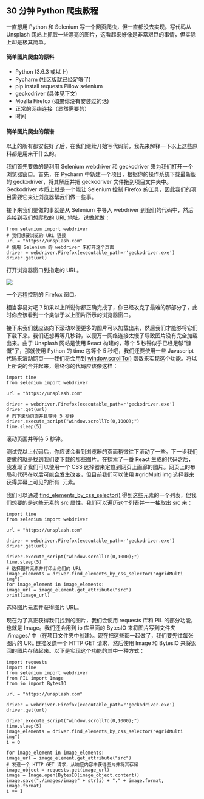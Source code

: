## 30 分钟 Python 爬虫教程

一直想用 Python 和 Selenium 写一个网页爬虫，但一直都没去实现。写代码从 Unsplash 网站上抓取一些漂亮的图片，这看起来好像是非常艰巨的事情，但实际上却是极其简单。

#### 简单图片爬虫的原料

- Python (3.6.3 或以上)
- Pycharm (社区版就已经足够了)
- pip install requests Pillow selenium
- geckodriver (具体见下文)
- Mozlla Firefox (如果你没有安装过的话)
- 正常的网络连接（显然需要的）
- 时间


#### 简单图片爬虫的菜谱

以上的所有都安装好了后，在我们继续开始写代码前，我先来解释一下以上这些原料都是用来干什么的。

我们首先要做的是利用 Selenium webdriver 和 geckodriver 来为我们打开一个浏览器窗口。首先，在 Pycharm 中新建一个项目，根据你的操作系统下载最新版的 geckodriver，将其解压并把 geckodriver 文件拖到项目文件夹中。Geckodriver 本质上就是一个能让 Selenium 控制 Firefox 的工具，因此我们的项目需要它来让浏览器帮我们做一些事。

接下来我们要做的事就是从 Selenium 中导入 webdriver 到我们的代码中，然后连接到我们想爬取的 URL 地址。说做就做：


    from selenium import webdriver
    # 我们想要浏览的 URL 链接
    url = "https://unsplash.com"
    # 使用 Selenium 的 webdriver 来打开这个页面
    driver = webdriver.Firefox(executable_path=r'geckodriver.exe')
    driver.get(url)

打开浏览器窗口到指定的 URL。

![](https://i.imgur.com/LMIH5sR.png)

一个远程控制的 Firefox 窗口。

相当容易对吧？如果以上所说你都正确完成了，你已经攻克了最难的那部分了，此时你应该看到一个类似于以上图片所示的浏览器窗口。

接下来我们就应该向下滚动以便更多的图片可以加载出来，然后我们才能够将它们下载下来。我们还想再等几秒钟，以便万一网络连接太慢了导致图片没有完全加载出来。由于 Unsplash 网站是使用 React 构建的，等个 5 秒钟似乎已经足够”慷慨”了，那就使用 Python 的 time 包等个 5 秒吧，我们还要使用一些 Javascript 代码来滚动网页——我们将会用到 [window.scrollTo()](https://developer.mozilla.org/en-US/docs/Web/API/Window/scrollTo) 函数来实现这个功能。将以上所说的合并起来，最终你的代码应该像这样：

    import time
    from selenium import webdriver

    url = "https://unsplash.com"

    driver = webdriver.Firefox(executable_path=r'geckodriver.exe')
    driver.get(url)
    # 向下滚动页面并且等待 5 秒钟
    driver.execute_script("window.scrollTo(0,1000);")
    time.sleep(5)


滚动页面并等待 5 秒钟。

测试完以上代码后，你应该会看到浏览器的页面稍微往下滚动了一些。下一步我们要做的就是找到我们要下载的那些图片。在探索了一番 React 生成的代码之后，我发现了我们可以使用一个 CSS 选择器来定位到网页上画廊的图片。网页上的布局和代码在以后可能会发生改变，但目前我们可以使用 #gridMulti img 选择器来获得屏幕上可见的所有 <img> 元素。

我们可以通过 [find_elements_by_css_selector()](http://selenium-python.readthedocs.io/api.html#selenium.webdriver.remote.webdriver.WebDriver.find_element_by_css_selector) 得到这些元素的一个列表，但我们想要的是这些元素的 src 属性。我们可以遍历这个列表并一一抽取出 src 来：


    import time
    from selenium import webdriver

    url = "https://unsplash.com"

    driver = webdriver.Firefox(executable_path=r'geckodriver.exe')
    driver.get(url)

    driver.execute_script("window.scrollTo(0,1000);")
    time.sleep(5)
    # 选择图片元素并打印出他们的 URL
    image_elements = driver.find_elements_by_css_selector("#gridMulti img")
    for image_element in image_elements:
    image_url = image_element.get_attribute("src")
    print(image_url)

选择图片元素并获得图片 URL。

现在为了真正获得我们找到的图片，我们会使用 requests 库和 PIL 的部分功能，也就是 Image。我们还会用到 io 库里面的 BytesIO 来将图片写到文件夹 ./images/ 中（在项目文件夹中创建）。现在把这些都一起做了，我们要先往每张图片的 URL 链接发送一个 HTTP GET 请求，然后使用 Image 和 BytesIO 来将返回的图片存储起来。以下是实现这个功能的其中一种方式：

    import requests
    import time
    from selenium import webdriver
    from PIL import Image
    from io import BytesIO

    url = "https://unsplash.com"

    driver = webdriver.Firefox(executable_path=r'geckodriver.exe')
    driver.get(url)

    driver.execute_script("window.scrollTo(0,1000);")
    time.sleep(5)
    image_elements = driver.find_elements_by_css_selector("#gridMulti img")
    i = 0

    for image_element in image_elements:
    image_url = image_element.get_attribute("src")
    # 发送一个 HTTP GET 请求，从响应内容中获得图片并将其存储
    image_object = requests.get(image_url)
    image = Image.open(BytesIO(image_object.content))
    image.save("./images/image" + str(i) + "." + image.format, image.format)
    i += 1

